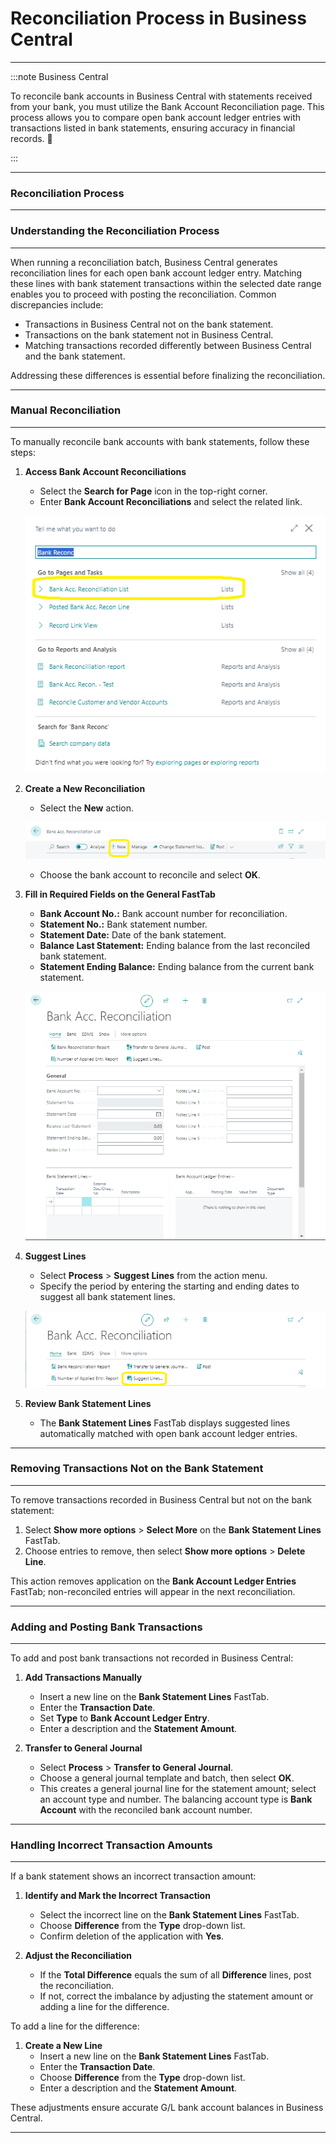 # Reconciliation Process in Business Central
---

:::note Business Central
<div class="container">
    <div class="custom-note">
        <p>To reconcile bank accounts in Business Central with statements received from your bank, you must utilize the Bank Account Reconciliation page. This process allows you to compare open bank account ledger entries with transactions listed in bank statements, ensuring accuracy in financial records. 🤗</p>
    </div>
</div>
:::

---

### Reconciliation Process
---
### Understanding the Reconciliation Process
---

When running a reconciliation batch, Business Central generates reconciliation lines for each open bank account ledger entry. Matching these lines with bank statement transactions within the selected date range enables you to proceed with posting the reconciliation. Common discrepancies include:

- Transactions in Business Central not on the bank statement.
- Transactions on the bank statement not in Business Central.
- Matching transactions recorded differently between Business Central and the bank statement.

Addressing these differences is essential before finalizing the reconciliation.

---
### Manual Reconciliation
---

To manually reconcile bank accounts with bank statements, follow these steps:

1. **Access Bank Account Reconciliations**
    - Select the **Search for Page** icon in the top-right corner.
    - Enter **Bank Account Reconciliations** and select the related link.

    ![alt text](image.png)

2. **Create a New Reconciliation**
    - Select the **New** action.

    ![alt text](image-1.png)
    - Choose the bank account to reconcile and select **OK**.

3. **Fill in Required Fields on the General FastTab**
    - **Bank Account No.:** Bank account number for reconciliation.
    - **Statement No.:** Bank statement number.
    - **Statement Date:** Date of the bank statement.
    - **Balance Last Statement:** Ending balance from the last reconciled bank statement.
    - **Statement Ending Balance:** Ending balance from the current bank statement.

    ![alt text](image-2.png)

4. **Suggest Lines**
    - Select **Process** > **Suggest Lines** from the action menu.
    - Specify the period by entering the starting and ending dates to suggest all bank statement lines.

    ![alt text](image-3.png)
5. **Review Bank Statement Lines**
    - The **Bank Statement Lines** FastTab displays suggested lines automatically matched with open bank account ledger entries.

---
### Removing Transactions Not on the Bank Statement
---

To remove transactions recorded in Business Central but not on the bank statement:

1. Select **Show more options** > **Select More** on the **Bank Statement Lines** FastTab.
2. Choose entries to remove, then select **Show more options** > **Delete Line**.

This action removes application on the **Bank Account Ledger Entries** FastTab; non-reconciled entries will appear in the next reconciliation.

---
### Adding and Posting Bank Transactions
---

To add and post bank transactions not recorded in Business Central:

1. **Add Transactions Manually**
    - Insert a new line on the **Bank Statement Lines** FastTab.
    - Enter the **Transaction Date**.
    - Set **Type** to **Bank Account Ledger Entry**.
    - Enter a description and the **Statement Amount**.

2. **Transfer to General Journal**
    - Select **Process** > **Transfer to General Journal**.
    - Choose a general journal template and batch, then select **OK**.

    <!-- ![Trans. Bank Rec. to Gen. Jnl. popup page](url-to-screenshot) -->

    - This creates a general journal line for the statement amount; select an account type and number. The balancing account type is **Bank Account** with the reconciled bank account number.

---
### Handling Incorrect Transaction Amounts
---

If a bank statement shows an incorrect transaction amount:

1. **Identify and Mark the Incorrect Transaction**
    - Select the incorrect line on the **Bank Statement Lines** FastTab.
    - Choose **Difference** from the **Type** drop-down list.
    - Confirm deletion of the application with **Yes**.

2. **Adjust the Reconciliation**
    - If the **Total Difference** equals the sum of all **Difference** lines, post the reconciliation.
    - If not, correct the imbalance by adjusting the statement amount or adding a line for the difference.

To add a line for the difference:

1. **Create a New Line**
    - Insert a new line on the **Bank Statement Lines** FastTab.
    - Enter the **Transaction Date**.
    - Choose **Difference** from the **Type** drop-down list.
    - Enter a description and the **Statement Amount**.

These adjustments ensure accurate G/L bank account balances in Business Central.

---
